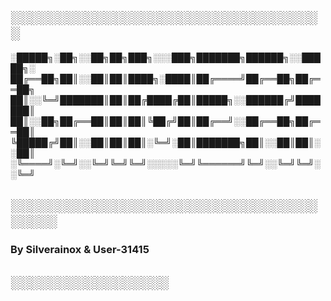 ## ░░░░░░░░░░░░░░░░░░░░░░░░░░░░░░░░░░

░█████╗░██╗░░██╗██╗███╗░░░███╗███████╗██████╗░░█████╗░
██╔══██╗██║░░██║██║████╗░████║██╔════╝██╔══██╗██╔══██╗
██║░░╚═╝███████║██║██╔████╔██║█████╗░░██████╔╝███████║
██║░░██╗██╔══██║██║██║╚██╔╝██║██╔══╝░░██╔══██╗██╔══██║
╚█████╔╝██║░░██║██║██║░╚═╝░██║███████╗██║░░██║██║░░██║
░╚════╝░╚═╝░░╚═╝╚═╝╚═╝░░░░░╚═╝╚══════╝╚═╝░░╚═╝╚═╝░░╚═╝

## ░░░░░░░░░░░░░░░░░░░░░░░░░░░░░░░░░░░░░░

### By Silverainox & User-31415

## ░░░░░░░░░░░░░░░░░
